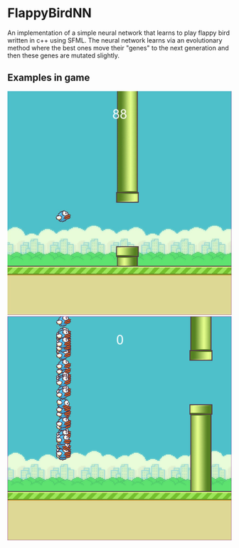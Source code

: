 # FlappyBirdNN
An implementation of a simple neural network that learns to play flappy bird written in c++ using SFML. The neural network learns via an evolutionary method where 
the best ones move their "genes" to the next generation and then these genes are mutated slightly.
## Examples in game
![Good score after 20ish generations](FlappyBirdNN/TopScorer.jpeg)
![example of program at the start](FlappyBirdNN/ManyBirds.png)
